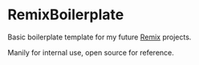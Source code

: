[Remix]: https://remix.run

# RemixBoilerplate
Basic boilerplate template for my future [Remix] projects.

Manily for internal use, open source for reference.
